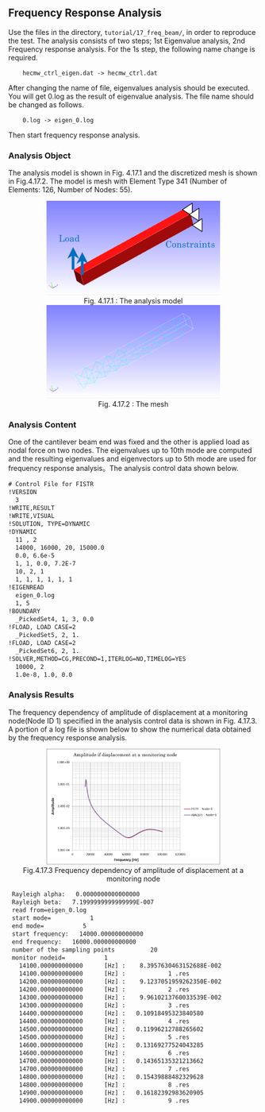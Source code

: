 ## Frequency Response Analysis

Use the files in the directory, `tutorial/17_freq_beam/`, in order to reproduce the test. The analysis consists of two steps; 1st Eigenvalue analysis, 2nd Frequency response analysis. For the 1s step, the following name change is required.

```
    hecmw_ctrl_eigen.dat -> hecmw_ctrl.dat
```

After changing the name of file, eigenvalues analysis should be executed. You will get 0.log as the result of eigenvalue analysis. The file name should be changed as follows.

```
    0.log -> eigen_0.log
```

Then start frequency response analysis.

### Analysis Object

The analysis model is shown in Fig. 4.17.1 and the discretized mesh is shown in Fig.4.17.2.  The model is mesh with Element Type 341 (Number of Elements: 126, Number of Nodes: 55).

<div style="text-align: center;">
<img src="./media/tutorial17_01.png" width="350px"><br>
Fig. 4.17.1 : The analysis model
</div>

<div style="text-align: center;">
<img src="./media/tutorial17_02.png" width="350px"><br>
Fig. 4.17.2 : The mesh
</div>

### Analysis Content

One of the cantilever beam end was fixed and the other is applied load as nodal force on two nodes. The eigenvalues up to 10th mode are computed and the resulting eigenvalues and eigenvectors up to 5th mode are used for frequency response analysis。The analysis control data shown below.

```
# Control File for FISTR
!VERSION
  3
!WRITE,RESULT
!WRITE,VISUAL
!SOLUTION, TYPE=DYNAMIC
!DYNAMIC
  11 , 2
  14000, 16000, 20, 15000.0
  0.0, 6.6e-5
  1, 1, 0.0, 7.2E-7
  10, 2, 1
  1, 1, 1, 1, 1, 1
!EIGENREAD
  eigen_0.log
  1, 5
!BOUNDARY
  _PickedSet4, 1, 3, 0.0
!FLOAD, LOAD CASE=2
  _PickedSet5, 2, 1.
!FLOAD, LOAD CASE=2
  _PickedSet6, 2, 1.
!SOLVER,METHOD=CG,PRECOND=1,ITERLOG=NO,TIMELOG=YES
  10000, 2
  1.0e-8, 1.0, 0.0
```

### Analysis Results

The frequency dependency of amplitude of displacement at a monitoring node(Node ID 1) specified in the analysis control data is shown in Fig. 4.17.3. A portion of a log file is shown below to show the numerical data obtained by the frequency response analysis.

<div style="text-align: center;">
<img src="./media/tutorial17_03.png" width="350px"><br>
Fig.4.17.3 Frequency dependency of amplitude of displacement at a monitoring node
</div>

```
 Rayleigh alpha:   0.0000000000000000
 Rayleigh beta:   7.1999999999999999E-007
 read from=eigen_0.log
 start mode=           1
 end mode=           5
 start frequency:   14000.000000000000
 end frequency:   16000.000000000000
 number of the sampling points          20
 monitor nodeid=           1
   14100.000000000000      [Hz] :    8.3957630463152688E-002
   14100.000000000000      [Hz] :            1 .res
   14200.000000000000      [Hz] :    9.1237051959262350E-002
   14200.000000000000      [Hz] :            2 .res
   14300.000000000000      [Hz] :    9.9610213760033539E-002
   14300.000000000000      [Hz] :            3 .res
   14400.000000000000      [Hz] :   0.10918495323840580
   14400.000000000000      [Hz] :            4 .res
   14500.000000000000      [Hz] :   0.11996212788265602
   14500.000000000000      [Hz] :            5 .res
   14600.000000000000      [Hz] :   0.13169277524043285
   14600.000000000000      [Hz] :            6 .res
   14700.000000000000      [Hz] :   0.14365135321213662
   14700.000000000000      [Hz] :            7 .res
   14800.000000000000      [Hz] :   0.15439888482329628
   14800.000000000000      [Hz] :            8 .res
   14900.000000000000      [Hz] :   0.16182392983620905
   14900.000000000000      [Hz] :            9 .res

```
